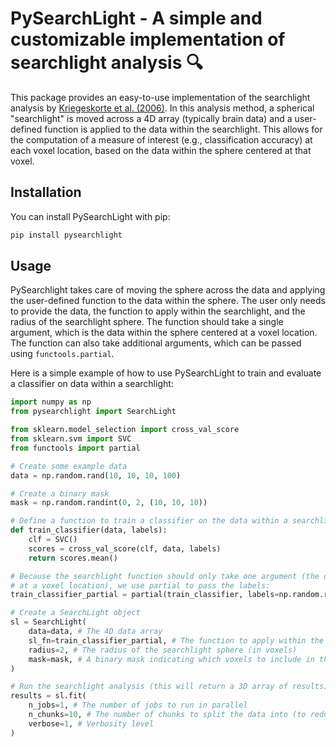 # PySearchLight - A simple and customizable implementation of searchlight analysis 🔍 

This package provides an easy-to-use implementation of the searchlight analysis by [Kriegeskorte et al. (2006)](https://www.pnas.org/doi/abs/10.1073/pnas.0600244103). In this analysis method, a spherical "searchlight" is moved across a 4D array (typically brain data) and a user-defined function is applied to the data within the searchlight. This allows for the computation of a measure of interest (e.g., classification accuracy) at each voxel location, based on the data within the sphere centered at that voxel.

## Installation

You can install PySearchLight with pip:

```bash
pip install pysearchlight
```

## Usage

PySearchlight takes care of moving the sphere across the data and applying the user-defined function to the data within the sphere. The user only needs to provide the data, the function to apply within the searchlight, and the radius of the searchlight sphere. The function should take a single argument, which is the data within the sphere centered at a voxel location. The function can also take additional arguments, which can be passed using `functools.partial`.

Here is a simple example of how to use PySearchLight to train and evaluate a classifier on data within a searchlight:

```python
import numpy as np
from pysearchlight import SearchLight

from sklearn.model_selection import cross_val_score
from sklearn.svm import SVC
from functools import partial

# Create some example data
data = np.random.rand(10, 10, 10, 100)

# Create a binary mask
mask = np.random.randint(0, 2, (10, 10, 10)) 

# Define a function to train a classifier on the data within a searchlight sphere
def train_classifier(data, labels):
    clf = SVC()
    scores = cross_val_score(clf, data, labels)
    return scores.mean()

# Because the searchlight function should only take one argument (the data in the sphere centered 
# at a voxel location), we use partial to pass the labels:
train_classifier_partial = partial(train_classifier, labels=np.random.randint(0, 2, 100))

# Create a SearchLight object
sl = SearchLight(
    data=data, # The 4D data array 
    sl_fn=train_classifier_partial, # The function to apply within the searchlight
    radius=2, # The radius of the searchlight sphere (in voxels)
    mask=mask, # A binary mask indicating which voxels to include in the searchlight
)

# Run the searchlight analysis (this will return a 3D array of results)
results = sl.fit(
    n_jobs=1, # The number of jobs to run in parallel
    n_chunks=10, # The number of chunks to split the data into (to reduce memory usage)
    verbose=1, # Verbosity level
)
```